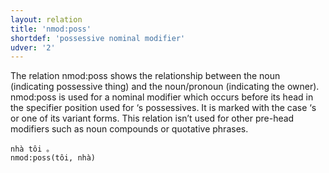 ```yaml
---
layout: relation
title: 'nmod:poss'
shortdef: 'possessive nominal modifier'
udver: '2'
---
```


The relation nmod:poss shows the relationship between the noun (indicating possessive thing) and the noun/pronoun (indicating the owner). nmod:poss is used for a nominal modifier which occurs before its head in the specifier position used for ‘s possessives. It is marked with the case ‘s or one of its variant forms. This relation isn’t used for other pre-head modifiers such as noun compounds or quotative phrases.

~~~ sdparse
nhà tôi 。
nmod:poss(tôi, nhà)
~~~

<!-- Interlanguage links updated Po lis 14 15:35:32 CET 2022 -->
